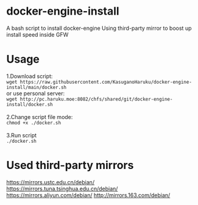 # docker-engine-install
A bash script to install docker-engine
Using third-party mirror to boost up install speed inside GFW

# Usage
1.Download script:\
`wget https://raw.githubusercontent.com/KasuganoHaruku/docker-engine-install/main/docker.sh`\
or use personal server:\
`wget http://pc.haruku.moe:8082/chfs/shared/git/docker-engine-install/docker.sh`\
\
2.Change script file mode:\
`chmod +x ./docker.sh`\
\
3.Run script\
`./docker.sh`

# Used third-party mirrors
https://mirrors.ustc.edu.cn/debian/
https://mirrors.tuna.tsinghua.edu.cn/debian/
https://mirrors.aliyun.com/debian/
http://mirrors.163.com/debian/
